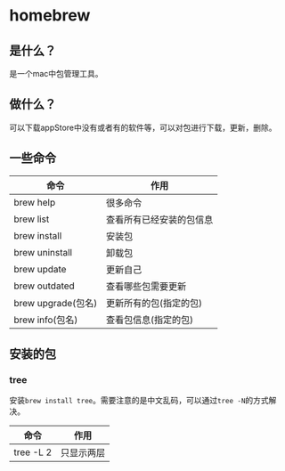 # homebrew

## 是什么？

是一个mac中包管理工具。

## 做什么？

可以下载appStore中没有或者有的软件等，可以对包进行下载，更新，删除。



## 一些命令

| 命令               | 作用                     |
| ------------------ | ------------------------ |
| brew help          | 很多命令                 |
| brew list          | 查看所有已经安装的包信息 |
| brew install       | 安装包                   |
| brew uninstall     | 卸载包                   |
| brew update        | 更新自己                 |
| brew outdated      | 查看哪些包需要更新       |
| brew upgrade(包名) | 更新所有的包(指定的包)   |
| brew info(包名)    | 查看包信息(指定的包)     |



## 安装的包

### tree

安装`brew install tree`。需要注意的是中文乱码，可以通过`tree -N`的方式解决。

| 命令      | 作用       |
| --------- | ---------- |
| tree -L 2 | 只显示两层 |

